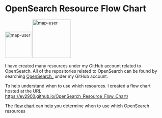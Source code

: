 # OpenSearch Resource Flow Chart

 <img width="85" alt="map-user" src="https://img.shields.io/badge/views-384-green"> <img width="125" alt="map-user" src="https://img.shields.io/badge/unique visits-115-green">

I have created many resources under my GitHub account related to OpenSearch. All of the repositories related to OpenSearch can be found by searching [OpenSearch_](https://github.com/ev2900?tab=repositories&q=OpenSearch_&type=&language=&sort=) under my GitHub account.

To help understand when to use which resources. I created a flow chart hosted at the URL https://ev2900.github.io/OpenSearch_Resource_Flow_Chart/

The [flow chart](https://ev2900.github.io/OpenSearch_Resource_Flow_Chart/) can help you determine when to use which OpenSearch resources
